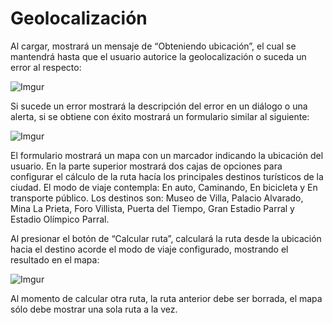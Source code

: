 # Geolocalización

Al cargar, mostrará un mensaje de “Obteniendo ubicación”, el cual se mantendrá hasta que el usuario autorice la geolocalización o suceda un error al respecto:

![Imgur](https://i.imgur.com/NQPB8zJ.png)

Si sucede un error mostrará la descripción del error en un diálogo o una alerta, si se obtiene con éxito mostrará un formulario similar al siguiente: 

![Imgur](https://i.imgur.com/PPfGShB.png)

El formulario mostrará un mapa con un marcador indicando la ubicación del usuario. En la parte superior mostrará dos cajas de opciones para configurar el cálculo de la ruta hacía los principales destinos turísticos de la ciudad. El modo de viaje contempla: En auto, Caminando, En bicicleta y En transporte público. Los destinos son: Museo de Villa, Palacio Alvarado, Mina La Prieta, Foro Villista, Puerta del Tiempo, Gran Estadio Parral y Estadio Olímpico Parral.

Al presionar el botón de “Calcular ruta”, calculará la ruta desde la ubicación hacia el destino acorde el modo de viaje configurado, mostrando el resultado en el mapa:

![Imgur](https://i.imgur.com/L1nATYz.png)

Al momento de calcular otra ruta, la ruta anterior debe ser borrada, el mapa sólo debe mostrar una sola ruta a la vez.